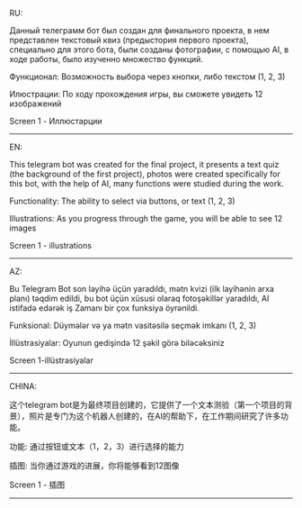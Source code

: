 RU:

Данный телеграмм бот был создан для финального проекта, в нем представлен текстовый квиз (предыстория первого проекта), специально для этого бота, были созданы фотографии, с помощью AI, в ходе работы, было изученно множество функций.

Функционал:
Возможность выбора через кнопки, либо текстом (1, 2, 3)

Илюстрации:
По ходу прохождения игры, вы сможете увидеть 12 изображений

Screen 1 - Иллюстарции

____________________________________________________________________________________________________________________________________________________________________________________________________________________________________________________

EN:

This telegram bot was created for the final project, it presents a text quiz (the background of the first project), photos were created specifically for this bot, with the help of AI, many functions were studied during the work.

Functionality:
The ability to select via buttons, or text (1, 2, 3)

Illustrations:
As you progress through the game, you will be able to see 12 images

Screen 1 - illustrations

____________________________________________________________________________________________________________________________________________________________________________________________________________________________________________________

AZ:

Bu Telegram Bot son layihə üçün yaradıldı, mətn kvizi (ilk layihənin arxa planı) təqdim edildi, bu bot üçün xüsusi olaraq fotoşəkillər yaradıldı, AI istifadə edərək iş Zamanı bir çox funksiya öyrənildi.

Funksional:
Düymələr və ya mətn vasitəsilə seçmək imkanı (1, 2, 3)

İllüstrasiyalar:
Oyunun gedişində 12 şəkil görə biləcəksiniz

Screen 1-illüstrasiyalar

____________________________________________________________________________________________________________________________________________________________________________________________________________________________________________________

CHINA:

这个telegram bot是为最终项目创建的，它提供了一个文本测验（第一个项目的背景），照片是专门为这个机器人创建的，在AI的帮助下，在工作期间研究了许多功能。

功能:
通过按钮或文本（1，2，3）进行选择的能力

插图:
当你通过游戏的进展，你将能够看到12图像

Screen 1 - 插图

____________________________________________________________________________________________________________________________________________________________________________________________________________________________________________________

